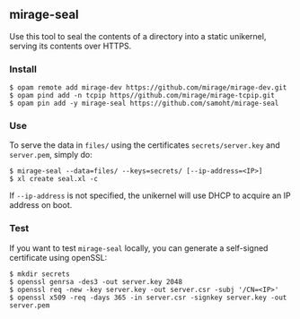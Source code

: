## mirage-seal

Use this tool to seal the contents of a directory into a static unikernel,
serving its contents over HTTPS.

### Install

```
$ opam remote add mirage-dev https://github.com/mirage/mirage-dev.git
$ opam pind add -n tcpip https//github.com/mirage/mirage-tcpip.git
$ opam pin add -y mirage-seal https://github.com/samoht/mirage-seal
```

### Use

To serve the data in `files/` using the certificates
`secrets/server.key` and `server.pem`, simply do:

```
$ mirage-seal --data=files/ --keys=secrets/ [--ip-address=<IP>]
$ xl create seal.xl -c
```

If `--ip-address` is not specified, the unikernel will use DHCP to
acquire an IP address on boot.

### Test

If you want to test `mirage-seal` locally, you can generate a self-signed
certificate using openSSL:

```
$ mkdir secrets
$ openssl genrsa -des3 -out server.key 2048
$ openssl req -new -key server.key -out server.csr -subj '/CN=<IP>'
$ openssl x509 -req -days 365 -in server.csr -signkey server.key -out server.pem
```
